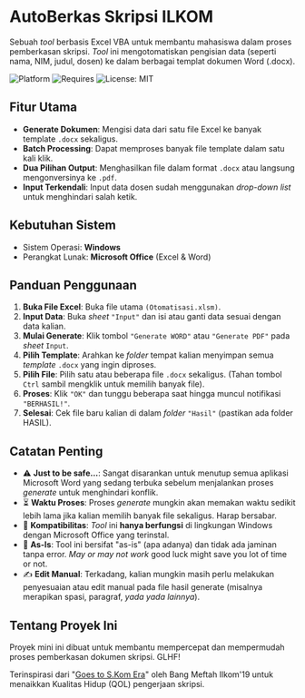 # AutoBerkas Skripsi ILKOM

Sebuah *tool* berbasis Excel VBA untuk membantu mahasiswa dalam proses pemberkasan skripsi. *Tool* ini mengotomatiskan pengisian data (seperti nama, NIM, judul, dosen) ke dalam berbagai templat dokumen Word (.docx).

![Platform](https://img.shields.io/badge/Platform-Windows%20Only-blue)
![Requires](https://img.shields.io/badge/Requires-MS%20Office-orange)
![License: MIT](https://img.shields.io/badge/License-MIT-yellow.svg)

## Fitur Utama

* **Generate Dokumen**: Mengisi data dari satu file Excel ke banyak template `.docx` sekaligus.
* **Batch Processing**: Dapat memproses banyak file template dalam satu kali klik.
* **Dua Pilihan Output**: Menghasilkan file dalam format `.docx` atau langsung mengonversinya ke `.pdf`.
* **Input Terkendali**: Input data dosen sudah menggunakan *drop-down list* untuk menghindari salah ketik.

## Kebutuhan Sistem

* Sistem Operasi: **Windows**
* Perangkat Lunak: **Microsoft Office** (Excel & Word)

## Panduan Penggunaan

1.  **Buka File Excel**: Buka file utama `(Otomatisasi.xlsm)`.
2.  **Input Data**: Buka *sheet* `"Input"` dan isi atau ganti data sesuai dengan data kalian.
3.  **Mulai Generate**: Klik tombol `"Generate WORD"` atau `"Generate PDF"` pada *sheet* `Input`.
4.  **Pilih Template**: Arahkan ke *folder* tempat kalian menyimpan semua *template* `.docx` yang ingin diproses.
5.  **Pilih File**: Pilih satu atau beberapa file `.docx` sekaligus. (Tahan tombol `Ctrl` sambil mengklik untuk memilih banyak file).
6.  **Proses**: Klik `"OK"` dan tunggu beberapa saat hingga muncul notifikasi `"BERHASIL!"`.
7.  **Selesai**: Cek file baru kalian di dalam *folder* `"Hasil"` (pastikan ada folder HASIL).

## Catatan Penting

* ⚠️ **Just to be safe...**: Sangat disarankan untuk menutup semua aplikasi Microsoft Word yang sedang terbuka sebelum menjalankan proses *generate* untuk menghindari konflik.
* ⏳ **Waktu Proses**: Proses *generate* mungkin akan memakan waktu sedikit lebih lama jika kalian memilih banyak file sekaligus. Harap bersabar.
* 🚫 **Kompatibilitas**: *Tool* ini **hanya berfungsi** di lingkungan Windows dengan Microsoft Office yang terinstal.
* 🔧 **As-Is**: Tool ini bersifat "as-is" (apa adanya) dan tidak ada jaminan tanpa error. *May or may not work* good luck might save you lot of time or not.
* ✍️ **Edit Manual**: Terkadang, kalian mungkin masih perlu melakukan penyesuaian atau edit manual pada file hasil generate (misalnya merapikan spasi, paragraf, *yada yada lainnya*).

## Tentang Proyek Ini

Proyek mini ini dibuat untuk membantu mempercepat dan mempermudah proses pemberkasan dokumen skripsi. GLHF!

Terinspirasi dari "[Goes to S.Kom Era](https://meftahmafazy.notion.site/Goes-to-S-Kom-Era-12f7895c4d33438dac0fa5422d3c0762)" oleh Bang Meftah Ilkom'19 untuk menaikkan Kualitas Hidup (QOL) pengerjaan skripsi.
